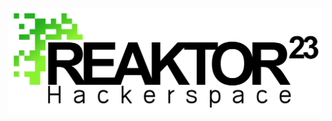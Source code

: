 <a href="https://github.com/reaktor23/reaktor23/#readme"><img src="https://raw.githubusercontent.com/reaktor23/.github/main/logo.svg"></a>
